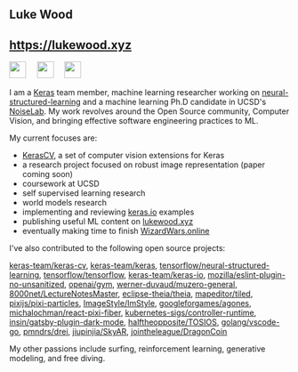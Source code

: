 Luke Wood
---
https://lukewood.xyz
---
<a href="https://www.linkedin.com/in/luke-wood-886634102/" title="Linkedin"><img src="https://lukewood.xyz/linkedin.svg" width="30"></a>
&nbsp; &nbsp;
<a href="https://scholar.google.com/citations?user=Nkq80jgAAAAJ&hl=en&authuser=1" title="Google Scholar"><img src="https://lukewood.xyz/scholar.svg" width="30"></a>
&nbsp; &nbsp;
<a href="https://twitter.com/puppet_pals1" title="Twitter"><img src="https://lukewood.xyz/twitter.svg" width="30"></a>
&nbsp; &nbsp;

I am a [Keras](https://github.com/keras-team/keras) team member, machine learning researcher working on [neural-structured-learning](https://github.com/tensorflow/neural-structured-learning) and a machine learning Ph.D candidate in UCSD's [NoiseLab](http://noiselab.ucsd.edu/).  My work revolves around the Open Source community, Computer Vision, and bringing effective software engineering practices to ML.

My current focuses are:
- [KerasCV](https://github.com/keras-team/keras-cv), a set of computer vision extensions for Keras
- a research project focused on robust image representation (paper coming soon)
- coursework at UCSD
- self supervised learning research
- world models research
- implementing and reviewing [keras.io](https://keras.io) examples
- publishing useful ML content on [lukewood.xyz](https://lukewood.xyz)
- eventually making time to finish [WizardWars.online](https://wizardwars.online)

I've also contributed to the following open source projects:

[keras-team/keras-cv](https://github.com/keras-team/keras-cv), [keras-team/keras](https://github.com/keras-team/keras), [tensorflow/neural-structured-learning](https://github.com/tensorflow/neural-structured-learning), [tensorflow/tensorflow](https://github.com/tensorflow/tensorflow), [keras-team/keras-io](https://github.com/keras-team/keras-io), [mozilla/eslint-plugin-no-unsanitized](https://github.com/mozilla/eslint-plugin-no-unsanitized), [openai/gym](https://github.com/openai/gym), [werner-duvaud/muzero-general](https://github.com/werner-duvaud/muzero-general), [8000net/LectureNotesMaster](https://github.com/8000net/LectureNotesMaster), [eclipse-theia/theia](https://github.com/eclipse-theia/theia), [mapeditor/tiled](https://github.com/mapeditor/tiled), [pixijs/pixi-particles](https://github.com/pixijs/pixi-particles), [ImageStyle/ImStyle](https://github.com/ImageStyle/ImStyle), [googleforgames/agones](https://github.com/googleforgames/agones), [michalochman/react-pixi-fiber](https://github.com/michalochman/react-pixi-fiber), [kubernetes-sigs/controller-runtime](https://github.com/kubernetes-sigs/controller-runtime), [insin/gatsby-plugin-dark-mode](https://github.com/insin/gatsby-plugin-dark-mode), [halftheopposite/TOSIOS](https://github.com/halftheopposite/TOSIOS), [golang/vscode-go](https://github.com/golang/vscode-go), [pmndrs/drei](https://github.com/pmndrs/drei), [jiupinjia/SkyAR](https://github.com/jiupinjia/SkyAR), [jointheleague/DragonCoin](https://github.com/jointheleague/DragonCoin)

My other passions include surfing, reinforcement learning, generative modeling, and free diving.

